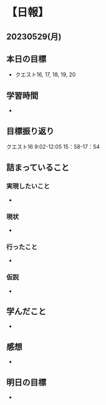 # 【日報】
## 20230529(月)
## 本日の目標
- クエスト16, 17, 18, 19, 20

## 学習時間
- 

## 目標振り返り
クエスト16 9:02-12:05 15：58-17：54

## 詰まっていること
### 実現したいこと 
- 
### 現状
- 
### 行ったこと 
- 
### 仮説
- 

## 学んだこと
- 

## 感想
- 

## 明日の目標
- 



